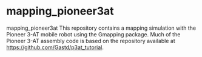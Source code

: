# mapping_pioneer3at
mapping_pioneer3at This repository contains a mapping simulation with the Pioneer 3-AT mobile robot using the Gmapping package. Much of the Pioneer 3-AT assembly code is based on the repository available at https://github.com/Gastd/p3at_tutorial.
